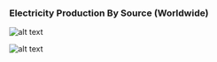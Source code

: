### Electricity Production By Source (Worldwide)

![alt text](https://github.com/pritom02bh/data_visualizations/blob/main/electricity_production_data_analysis/ENERGY%20PRODUCTION%20BY%20SOURCE%20-%20WORLD.png)

![alt text](https://github.com/pritom02bh/data_visualizations/blob/main/electricity_production_data_analysis/By%20income.png)



